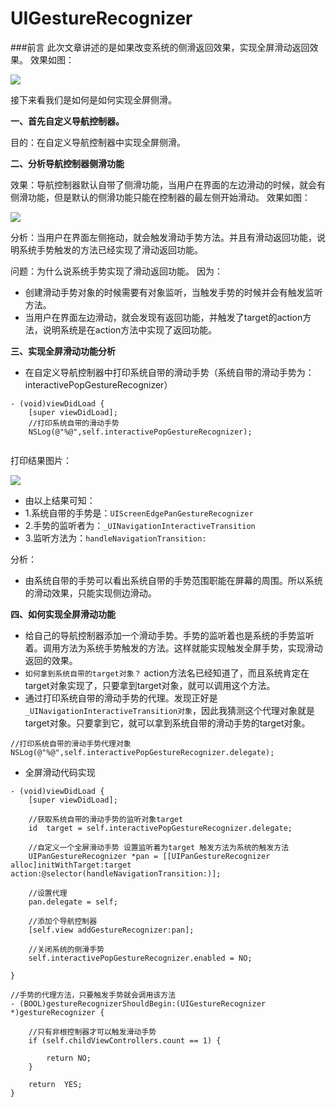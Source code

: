 # UIGestureRecognizer

###前言
此次文章讲述的是如果改变系统的侧滑返回效果，实现全屏滑动返回效果。
效果如图：

![](http://upload-images.jianshu.io/upload_images/1469808-887461e5a5914174.jpg?imageMogr2/auto-orient/strip)

接下来看我们是如何是如何实现全屏侧滑。

**一、首先自定义导航控制器。**

目的：在自定义导航控制器中实现全屏侧滑。

**二、分析导航控制器侧滑功能**

效果：导航控制器默认自带了侧滑功能，当用户在界面的左边滑动的时候，就会有侧滑功能，但是默认的侧滑功能只能在控制器的最左侧开始滑动。
效果如图：

![](http://upload-images.jianshu.io/upload_images/1469808-00ae9ebaba30a4e5.jpg?imageMogr2/auto-orient/strip)

分析：当用户在界面左侧拖动，就会触发滑动手势方法。并且有滑动返回功能，说明系统手势触发的方法已经实现了滑动返回功能。

问题：为什么说系统手势实现了滑动返回功能。
因为：

* 创建滑动手势对象的时候需要有对象监听，当触发手势的时候并会有触发监听方法。
* 当用户在界面左边滑动，就会发现有返回功能，并触发了target的action方法，说明系统是在action方法中实现了返回功能。

**三、实现全屏滑动功能分析**

* 在自定义导航控制器中打印系统自带的滑动手势（系统自带的滑动手势为：interactivePopGestureRecognizer）


```
- (void)viewDidLoad {
    [super viewDidLoad];
    //打印系统自带的滑动手势
    NSLog(@"%@",self.interactivePopGestureRecognizer);
    
```

打印结果图片：

![](http://upload-images.jianshu.io/upload_images/1469808-e5840cf27fe72675.jpg?imageMogr2/auto-orient/strip%7CimageView2/2/w/1240)

* 由以上结果可知：
* 1.系统自带的手势是：`UIScreenEdgePanGestureRecognizer`
* 2.手势的监听者为：`_UINavigationInteractiveTransition`
* 3.监听方法为：`handleNavigationTransition:`

分析：

* 由系统自带的手势可以看出系统自带的手势范围职能在屏幕的周围。所以系统的滑动效果，只能实现侧边滑动。
	
**四、如何实现全屏滑动功能**

* 给自己的导航控制器添加一个滑动手势。手势的监听着也是系统的手势监听着。调用方法为系统手势触发的方法。这样就能实现触发全屏手势，实现滑动返回的效果。
* `如何拿到系统自带的target对象？`
  action方法名已经知道了，而且系统肯定在target对象实现了，只要拿到target对象，就可以调用这个方法。
* 通过打印系统自带的滑动手势的代理。发现正好是`_UINavigationInteractiveTransition对象`，因此我猜测这个代理对象就是target对象。只要拿到它，就可以拿到系统自带的滑动手势的target对象。


```
//打印系统自带的滑动手势代理对象
NSLog(@"%@",self.interactivePopGestureRecognizer.delegate);
```

* 全屏滑动代码实现

```
- (void)viewDidLoad {
    [super viewDidLoad];
    
    //获取系统自带的滑动手势的监听对象target
    id  target = self.interactivePopGestureRecognizer.delegate;
    
    //自定义一个全屏滑动手势 设置监听着为target 触发方法为系统的触发方法
    UIPanGestureRecognizer *pan = [[UIPanGestureRecognizer alloc]initWithTarget:target action:@selector(handleNavigationTransition:)];
 
    //设置代理
    pan.delegate = self;
    
    //添加个导航控制器
    [self.view addGestureRecognizer:pan];
    
    //关闭系统的侧滑手势
    self.interactivePopGestureRecognizer.enabled = NO;
  
}

//手势的代理方法，只要触发手势就会调用该方法
- (BOOL)gestureRecognizerShouldBegin:(UIGestureRecognizer *)gestureRecognizer {
    
    //只有非根控制器才可以触发滑动手势
    if (self.childViewControllers.count == 1) {
        
        return NO;
    }
    
    return  YES;
}


```

